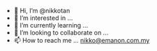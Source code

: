 - 👋 Hi, I’m @nikkotan
- 👀 I’m interested in ...
- 🌱 I’m currently learning ...
- 💞️ I’m looking to collaborate on ...
- 📫 How to reach me ... nikko@emanon.com.my

<!---
nikkotan/nikkotan is a ✨ special ✨ repository because its `README.md` (this file) appears on your GitHub profile.
You can click the Preview link to take a look at your changes.
--->
